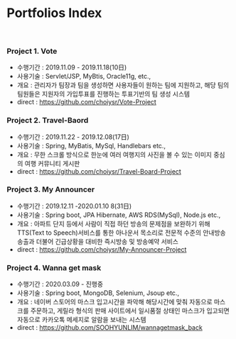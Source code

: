 # Portfolios Index
<br>

### Project 1. Vote 
- 수행기간 : 2019.11.09 - 2019.11.18(10日)<br>
- 사용기술 : Servlet/JSP, MyBtis, Oracle11g, etc.,<br>
- 개요 : 관리자가 팀장과 팀을 생성하면 사용자들이 원하는 팀에 지원하고, 해당 팀의 팀원들은 지원자의 가입투표를 진행하는 투표기반의 팀 생성 시스템<br>
- direct : https://github.com/choiysr/Vote-Project<br>

### Project 2. Travel-Baord  
- 수행기간 : 2019.11.22 - 2019.12.08(17日)<br>
- 사용기술 : Spring, MyBatis, MySql, Handlebars etc.,<br>
- 개요 : 무한 스크롤 방식으로 한눈에 여러 여행지의 사진을 볼 수 있는 이미지 중심의 여행 커뮤니티 게시판<br>
- direct : https://github.com/choiysr/Travel-Board-Project<br>

### Project 3. My Announcer  
- 수행기간 : 2019.12.11 -2020.01.10 8(31日)<br>
- 사용기술 : Spring boot, JPA Hibernate, AWS RDS(MySql), Node.js etc.,<br>
- 개요 : 아파트 단지 등에서 사람이 직접 하던 방송의 문제점을 보완하기 위해 TTS(Text to Speech)서비스를 통한 아나운서 목소리로 전문적 수준의 안내방송 송출과 더불어 긴급상황을 대비한 즉시방송 및 방송예약 서비스<br>
- direct : https://github.com/choiysr/My-Announcer-Project<br>

### Project 4. Wanna get mask 
- 수행기간 : 2020.03.09 - 진행중<br>
- 사용기술 : Spring boot, MongoDB, Selenium, Jsoup etc.,<br>
- 개요 : 네이버 스토어의 마스크 입고시간을 파악해 해당시간에 맞춰 자동으로 마스크를 주문하고, 게릴라 형식의 판매 사이트에서 일시품절 상태인 마스크가 입고되면 자동으로 카카오톡 메세지로 알람을 보내는 시스템<br>
- direct : https://github.com/SOOHYUNLIM/wannagetmask_back<br>
